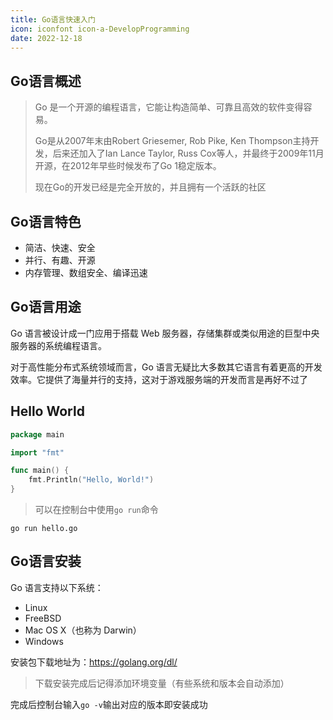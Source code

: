 ```yaml
---
title: Go语言快速入门
icon: iconfont icon-a-DevelopProgramming
date: 2022-12-18
---
```


## Go语言概述

> Go 是一个开源的编程语言，它能让构造简单、可靠且高效的软件变得容易。
>
> Go是从2007年末由Robert Griesemer, Rob Pike, Ken Thompson主持开发，后来还加入了Ian Lance Taylor, Russ Cox等人，并最终于2009年11月开源，在2012年早些时候发布了Go 1稳定版本。
>
> 现在Go的开发已经是完全开放的，并且拥有一个活跃的社区

## Go语言特色

- 简洁、快速、安全
- 并行、有趣、开源
- 内存管理、数组安全、编译迅速

## Go语言用途

Go 语言被设计成一门应用于搭载 Web 服务器，存储集群或类似用途的巨型中央服务器的系统编程语言。

对于高性能分布式系统领域而言，Go 语言无疑比大多数其它语言有着更高的开发效率。它提供了海量并行的支持，这对于游戏服务端的开发而言是再好不过了

## Hello World

```go
package main

import "fmt"

func main() {
    fmt.Println("Hello, World!")
}
```

> 可以在控制台中使用`go run`命令

```ba
go run hello.go
```

## Go语言安装

Go 语言支持以下系统：

- Linux
- FreeBSD
- Mac OS X（也称为 Darwin）
- Windows

安装包下载地址为：https://golang.org/dl/

> 下载安装完成后记得添加环境变量（有些系统和版本会自动添加）

完成后控制台输入`go -v`输出对应的版本即安装成功